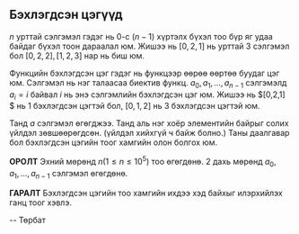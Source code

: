 Бэхлэгдсэн цэгүүд
---------------------
$n$ урттай сэлгэмэл гэдэг нь $0$-с  $(n-1)$ хүртэлх бүхэл тоо бүр яг удаа байдаг бүхэл тоон дараалал юм. Жишээ нь $[0,2,1]$ нь урттай  3 сэлгэмэл бол $[0,2,2],  [1,2,3]$ нар нь биш юм.

Функцийн бэхлэгдсэн цэг гэдэг нь функцээр өөрөө өөртөө буудаг цэг юм. Сэлгэмэл нь нэг талаасаа биектив функц. $a_0,a_1,...,a_{n-1}$ сэлгэмэлд $a_{i}=i$ байвал $i$ нь энэ сэлгэмлийн бэхлэгдсэн цэг юм. Жишээ нь $[0,2,1] $ нь 1 бэхлэгдсэн цэгтэй бол, $[0,1,2]$ нь 3 бэхлэгдсэн цэгтэй юм.

Танд $a$ сэлгэмэл өгөгджээ. Танд аль нэг хоёр элементийн байрыг солих үйлдэл зөвшөөрөгдсөн. (үйлдэл хийхгүй ч байж болно.) Таны даалгавар бол бэхлэгдсэн цэгийн тоог хамгийн олон болгох юм. 

**ОРОЛТ**
Эхний мөрөнд $n (1\le n\le 10^5)$ тоо өгөгдөнө. 2 дахь мөрөнд $a_0,a_1,...,a_{n-1}$ сэлгэмэл өгөгдөнө.

**ГАРАЛТ**
Бэхлэгдсэн цэгийн тоо хамгийн ихдээ хэд байхыг илэрхийлэх ганц тоог хэвлэ.

-- Төрбат

